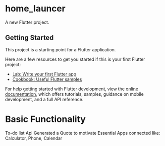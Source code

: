 # home_launcer

A new Flutter project.

## Getting Started

This project is a starting point for a Flutter application.

Here are a few resources to get you started if this is your first Flutter project:

- [Lab: Write your first Flutter app](https://docs.flutter.dev/get-started/codelab)
- [Cookbook: Useful Flutter samples](https://docs.flutter.dev/cookbook)

For help getting started with Flutter development, view the
[online documentation](https://docs.flutter.dev/), which offers tutorials,
samples, guidance on mobile development, and a full API reference.

# Basic Functionality 
To-do list 
Api Generated a Quote to motivate
Essential Apps connected like:
Calculator, Phone, Calendar 
